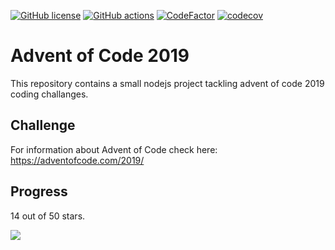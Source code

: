 [![GitHub license](https://img.shields.io/badge/license-MIT-blue.svg)](https://github.com/cemusta/aoc-2019/blob/master/LICENSE)
[![GitHub actions](https://github.com/cemusta/aoc-2019/workflows/Node.js%20CI/badge.svg)](https://github.com/cemusta/aoc-2019/actions)
[![CodeFactor](https://www.codefactor.io/repository/github/cemusta/aoc-2019/badge)](https://www.codefactor.io/repository/github/cemusta/aoc-2019)
[![codecov](https://codecov.io/gh/cemusta/aoc-2019/branch/master/graph/badge.svg)](https://codecov.io/gh/cemusta/aoc-2019)

# Advent of Code 2019

This repository contains a small nodejs project tackling advent of code 2019 coding challanges.

## Challenge

For information about Advent of Code check here: <https://adventofcode.com/2019/>

## Progress

14 out of 50 stars.

![](https://progress-bar.dev/28)

